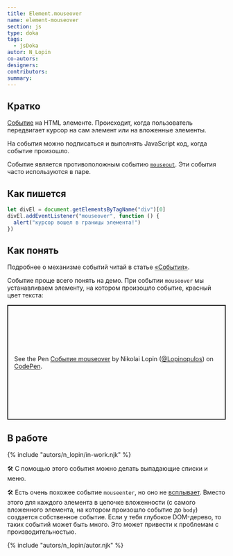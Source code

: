 ```yaml
---
title: Element.mouseover
name: element-mouseover
section: js
type: doka
tags:
  - jsDoka
autor: N_Lopin
co-autors:
designers:
contributors:
summary:
---
```


## Кратко

[Событие](/posts/js/doka/events/) на HTML элементе. Происходит, когда пользователь передвигает курсор на сам элемент или на вложенные элементы.

На события можно подписаться и выполнять JavaScript код, когда событие произошло.

Событие является противоположным событию [`mouseout`](/posts/js/doka/element-mouseout/). Эти события часто используются в паре.

## Как пишется

```jsx
let divEl = document.getElementsByTagName("div")[0]
divEl.addEventListener("mouseover", function () {
  alert("курсор вошел в границы элемента!")
})
```

## Как понять

Подробнее о механизме событий читай в статье [«События»](/posts/js/doka/events/).

Событие проще всего понять на демо. При событии `mouseover` мы устанавливаем элементу, на котором произошло событие, красный цвет текста:

<p class="codepen" data-height="265" data-theme-id="light" data-default-tab="js,result" data-user="Lopinopulos" data-slug-hash="oRVxWo" style="height: 265px; box-sizing: border-box; display: flex; align-items: center; justify-content: center; border: 2px solid; margin: 1em 0; padding: 1em;" data-pen-title="Событие mouseover">
  <span>See the Pen <a href="https://codepen.io/Lopinopulos/pen/oRVxWo">
  Событие mouseover</a> by Nikolai Lopin (<a href="https://codepen.io/Lopinopulos">@Lopinopulos</a>)
  on <a href="https://codepen.io">CodePen</a>.</span>
</p>
<script async src="https://static.codepen.io/assets/embed/ei.js"></script>

## В работе

{% include "autors/n_lopin/in-work.njk" %}

🛠 С помощью этого события можно делать выпадающие списки и меню.

🛠 Есть очень похожее событие `mouseenter`, но оно не [всплывает](/posts/js/doka/events/). Вместо этого для каждого элемента в цепочке вложенности (с самого вложенного элемента, на котором произошло событие до `body`) создается собственное событие. Если у тебя глубокое DOM-дерево, то таких событий может быть много. Это может привести к проблемам с производительностью.

{% include "autors/n_lopin/autor.njk" %}
